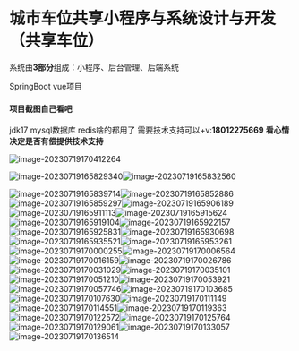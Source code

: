 # 城市车位共享小程序与系统设计与开发（共享车位）

系统由**3部分**组成：小程序、后台管理、后端系统

SpringBoot  vue项目

#### 项目截图自己看吧

jdk17  mysql数据库 redis啥的都用了
需要技术支持可以+v:**18012275669** **看心情决定是否有偿提供技术支持**

![image-20230719170412264](https://soft2176-use.oss-cn-hangzhou.aliyuncs.com/md-pic/image-20230719170412264.png)

![image-20230719165829340](https://soft2176-use.oss-cn-hangzhou.aliyuncs.com/md-pic/image-20230719165829340.png)![image-20230719165832560](https://soft2176-use.oss-cn-hangzhou.aliyuncs.com/md-pic/image-20230719165832560.png)

![image-20230719165839714](https://soft2176-use.oss-cn-hangzhou.aliyuncs.com/md-pic/image-20230719165839714.png)![image-20230719165852886](https://soft2176-use.oss-cn-hangzhou.aliyuncs.com/md-pic/image-20230719165852886.png)![image-20230719165859297](https://soft2176-use.oss-cn-hangzhou.aliyuncs.com/md-pic/image-20230719165859297.png)![image-20230719165906189](https://soft2176-use.oss-cn-hangzhou.aliyuncs.com/md-pic/image-20230719165906189.png)![image-20230719165911113](https://soft2176-use.oss-cn-hangzhou.aliyuncs.com/md-pic/image-20230719165911113.png)![image-20230719165915624](https://soft2176-use.oss-cn-hangzhou.aliyuncs.com/md-pic/image-20230719165915624.png)![image-20230719165919104](https://soft2176-use.oss-cn-hangzhou.aliyuncs.com/md-pic/image-20230719165919104.png)![image-20230719165922157](https://soft2176-use.oss-cn-hangzhou.aliyuncs.com/md-pic/image-20230719165922157.png)![image-20230719165925831](https://soft2176-use.oss-cn-hangzhou.aliyuncs.com/md-pic/image-20230719165925831.png)![image-20230719165930698](https://soft2176-use.oss-cn-hangzhou.aliyuncs.com/md-pic/image-20230719165930698.png)![image-20230719165935521](https://soft2176-use.oss-cn-hangzhou.aliyuncs.com/md-pic/image-20230719165935521.png)![image-20230719165953261](https://soft2176-use.oss-cn-hangzhou.aliyuncs.com/md-pic/image-20230719165953261.png)![image-20230719170000255](https://soft2176-use.oss-cn-hangzhou.aliyuncs.com/md-pic/image-20230719170000255.png)![image-20230719170006564](https://soft2176-use.oss-cn-hangzhou.aliyuncs.com/md-pic/image-20230719170006564.png)![image-20230719170016159](https://soft2176-use.oss-cn-hangzhou.aliyuncs.com/md-pic/image-20230719170016159.png)![image-20230719170026786](https://soft2176-use.oss-cn-hangzhou.aliyuncs.com/md-pic/image-20230719170026786.png)![image-20230719170031029](https://soft2176-use.oss-cn-hangzhou.aliyuncs.com/md-pic/image-20230719170031029.png)![image-20230719170035101](https://soft2176-use.oss-cn-hangzhou.aliyuncs.com/md-pic/image-20230719170035101.png)![image-20230719170051210](https://soft2176-use.oss-cn-hangzhou.aliyuncs.com/md-pic/image-20230719170051210.png)![image-20230719170053921](https://soft2176-use.oss-cn-hangzhou.aliyuncs.com/md-pic/image-20230719170053921.png)![image-20230719170057746](https://soft2176-use.oss-cn-hangzhou.aliyuncs.com/md-pic/image-20230719170057746.png)![image-20230719170103685](https://soft2176-use.oss-cn-hangzhou.aliyuncs.com/md-pic/image-20230719170103685.png)![image-20230719170107630](https://soft2176-use.oss-cn-hangzhou.aliyuncs.com/md-pic/image-20230719170107630.png)![image-20230719170111149](https://soft2176-use.oss-cn-hangzhou.aliyuncs.com/md-pic/image-20230719170111149.png)![image-20230719170114551](https://soft2176-use.oss-cn-hangzhou.aliyuncs.com/md-pic/image-20230719170114551.png)![image-20230719170119363](https://soft2176-use.oss-cn-hangzhou.aliyuncs.com/md-pic/image-20230719170119363.png)![image-20230719170122572](https://soft2176-use.oss-cn-hangzhou.aliyuncs.com/md-pic/image-20230719170122572.png)![image-20230719170125764](https://soft2176-use.oss-cn-hangzhou.aliyuncs.com/md-pic/image-20230719170125764.png)![image-20230719170129061](https://soft2176-use.oss-cn-hangzhou.aliyuncs.com/md-pic/image-20230719170129061.png)![image-20230719170133057](https://soft2176-use.oss-cn-hangzhou.aliyuncs.com/md-pic/image-20230719170133057.png)![image-20230719170136514](https://soft2176-use.oss-cn-hangzhou.aliyuncs.com/md-pic/image-20230719170136514.png)
